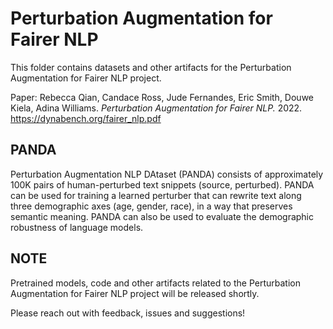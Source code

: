 # Perturbation Augmentation for Fairer NLP

This folder contains datasets and other artifacts for the Perturbation Augmentation for Fairer NLP project. 

Paper: Rebecca Qian, Candace Ross, Jude Fernandes, Eric Smith, Douwe Kiela, Adina Williams. *Perturbation Augmentation for Fairer NLP.* 2022. https://dynabench.org/fairer_nlp.pdf

## PANDA
Perturbation Augmentation NLP DAtaset (PANDA) consists of approximately 100K pairs of human-perturbed text snippets (source, perturbed). PANDA can be used for training a learned perturber that can rewrite text along three demographic axes (age, gender, race), in a way that preserves semantic meaning. PANDA can also be used to evaluate the demographic robustness of language models.

## NOTE
Pretrained models, code and other artifacts related to the Perturbation Augmentation for Fairer NLP project will be released shortly.

Please reach out with feedback, issues and suggestions!
